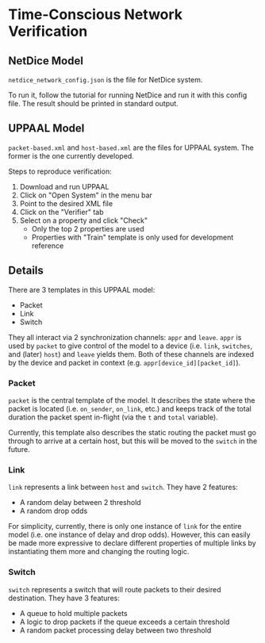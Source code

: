 # Time-Conscious Network Verification

## NetDice Model
`netdice_network_config.json` is the file for NetDice system.

To run it, follow the tutorial for running NetDice and run it with this config file. The result should be printed in standard output.

## UPPAAL Model
`packet-based.xml` and `host-based.xml` are the files for UPPAAL system. The former is the one currently developed. 

Steps to reproduce verification:
1. Download and run UPPAAL
2. Click on "Open System" in the menu bar
3. Point to the desired XML file
4. Click on the "Verifier" tab 
5. Select on a property and click "Check"
    - Only the top 2 properties are used
    - Properties with "Train" template is only used for development reference

## Details
There are 3 templates in this UPPAAL model:
- Packet 
- Link
- Switch

They all interact via 2 synchronization channels: `appr` and `leave`. `appr` is used by `packet` to give control of the model to a device (i.e. `link`, `switches`, and (later) `host`) and `leave` yields them. Both of these channels are indexed by the device and packet in context (e.g. `appr[device_id][packet_id]`).

### Packet
`packet` is the central template of the model. It describes the state where the packet is located (i.e. `on_sender`, `on_link`, etc.) and keeps track of the total duration the packet spent in-flight (via the `t` and `total` variable). 

Currently, this template also describes the static routing the packet must go through to arrive at a certain host, but this will be moved to the `switch` in the future.

### Link
`link` represents a link between `host` and `switch`. They have 2 features:
- A random delay between 2 threshold
- A random drop odds

For simplicity, currently, there is only one instance of `link` for the entire model (i.e. one instance of delay and drop odds). However, this can easily be made more expressive to declare different properties of multiple links by instantiating them more and changing the routing logic.

### Switch
`switch` represents a switch that will route packets to their desired destination. They have 3 features:
- A queue to hold multiple packets
- A logic to drop packets if the queue exceeds a certain threshold
- A random packet processing delay between two threshold 